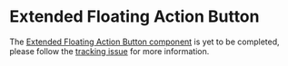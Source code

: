 # Extended Floating Action Button

The [Extended Floating Action Button component](http://material.io/go/design-extended-fab) is yet to be completed, please follow the [tracking issue](https://github.com/material-components/material-components-web/issues/2663) for more information.

